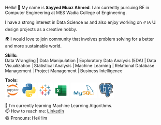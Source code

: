Hello! 👋 My name is <b>Sayyed Muaz Ahmed</b>. I am currently pursuing BE in Computer Engineering at MES Wadia College of Engineering. <br>

I have a strong interest in Data Science 📊 and also enjoy working on ✐ᝰ UI design projects as a creative hobby. <br>

🌍 I would love to join community that involves problem solving for a better and more sustainable world.<br>

<b>Skills:</b> <br>
Data Wrangling | Data Manipulation | Exploratory Data Analysis (EDA) | Data Visualization | Statistical Analysis | Machine Learning | Relational Database Management | Project Management | Business Intelligence

<b>Tools:</b> <br>
<img src = "https://github.com/mzsprojects/logos/blob/main/Jupyter.png" alt = "Jupyter Notebook" height = 50px> 
<img src = "https://github.com/mzsprojects/logos/blob/main/Python.png" alt = "Python" height = 50px>
<img src = "https://github.com/mzsprojects/logos/blob/main/tableau.png" alt = "Tableau" height = 50px>
<img src = "https://github.com/mzsprojects/logos/blob/main/Excel.png" alt = "Microsoft Excel" height = 50px>
<img src = "https://github.com/mzsprojects/logos/blob/main/MySql.png" alt = "My SQL" height = 50px>
<img src = "https://github.com/mzsprojects/logos/blob/main/postgreSQL.png" alt = "My SQL" height = 50px>

🌱 I’m currently learning Machine Learning Algorithms. <br>
📫 How to reach me: <a href = "https://linkedin.com/in/muaazsayyed/">LinkedIn</a> <br>
😄 Pronouns: He/Him <br>
<!--- 
🤝 I’m looking to collaborate on ... <br>  This is to be placed at second position. 
⚡ Fun fact: ... <br> This is at the last position (here only) 

<h4> Portfolio: <a href="https://www.msprojects.com" target="_blank">www.msprojects.com</a> </h4> --->
<!---
mzsprojects/mzsprojects is a ✨ special ✨ repository because its `README.md` (this file) appears on your GitHub profile.
You can click the Preview link to take a look at your changes.
--->
<!--- <img src = "https://github.com/mzsprojects/logos/blob/main/PowerBi.png" alt = "Power BI" height = 50px> --->
